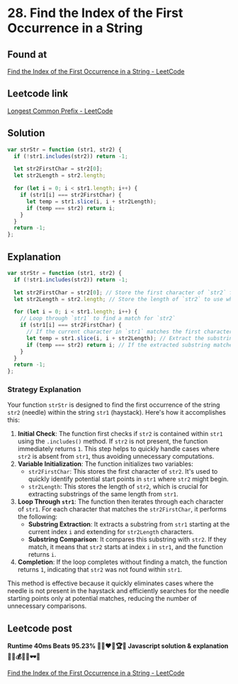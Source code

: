 # 28. Find the Index of the First Occurrence in a String

## Found at

[Find the Index of the First Occurrence in a String - LeetCode](https://leetcode.com/problems/find-the-index-of-the-first-occurrence-in-a-string/)

## Leetcode link

[Longest Common Prefix - LeetCode](https://leetcode.com/problems/longest-common-prefix/description/)

## Solution

```jsx
var strStr = function (str1, str2) {
  if (!str1.includes(str2)) return -1;

  let str2FirstChar = str2[0];
  let str2Length = str2.length;

  for (let i = 0; i < str1.length; i++) {
    if (str1[i] === str2FirstChar) {
      let temp = str1.slice(i, i + str2Length);
      if (temp === str2) return i;
    }
  }
  return -1;
};
```

## Explanation

```jsx
var strStr = function (str1, str2) {
  if (!str1.includes(str2)) return -1;

  let str2FirstChar = str2[0]; // Store the first character of `str2` for comparison
  let str2Length = str2.length; // Store the length of `str2` to use when extracting substrings from `str1`

  for (let i = 0; i < str1.length; i++) {
    // Loop through `str1` to find a match for `str2`
    if (str1[i] === str2FirstChar) {
      // If the current character in `str1` matches the first character of `str2`...
      let temp = str1.slice(i, i + str2Length); // Extract the substring of length `str2Length` starting at index `i`
      if (temp === str2) return i; // If the extracted substring matches `str2`, return the current index `i`. Otherwise, keep searching.
    }
  }
  return -1;
};
```

### Strategy Explanation

Your function `strStr` is designed to find the first occurrence of the string `str2` (needle) within the string `str1` (haystack). Here's how it accomplishes this:

1. **Initial Check**: The function first checks if `str2` is contained within `str1` using the `.includes()` method. If `str2` is not present, the function immediately returns `1`. This step helps to quickly handle cases where `str2` is absent from `str1`, thus avoiding unnecessary computations.
2. **Variable Initialization**: The function initializes two variables:
   - `str2FirstChar`: This stores the first character of `str2`. It's used to quickly identify potential start points in `str1` where `str2` might begin.
   - `str2Length`: This stores the length of `str2`, which is crucial for extracting substrings of the same length from `str1`.
3. **Loop Through `str1`**: The function then iterates through each character of `str1`. For each character that matches the `str2FirstChar`, it performs the following:
   - **Substring Extraction**: It extracts a substring from `str1` starting at the current index `i` and extending for `str2Length` characters.
   - **Substring Comparison**: It compares this substring with `str2`. If they match, it means that `str2` starts at index `i` in `str1`, and the function returns `i`.
4. **Completion**: If the loop completes without finding a match, the function returns `1`, indicating that `str2` was not found within `str1`.

This method is effective because it quickly eliminates cases where the needle is not present in the haystack and efficiently searches for the needle starting points only at potential matches, reducing the number of unnecessary comparisons.

## Leetcode post

**Runtime 40ms Beats 95.23% 🎯💯❤️‍🔥🏆🥇 Javascript solution & explanation 💸🤑💰💲🍾🕶🤏**

[Find the Index of the First Occurrence in a String - LeetCode](https://leetcode.com/problems/find-the-index-of-the-first-occurrence-in-a-string/solutions/5676930/runtime-40-ms-beats-95-23-javascript-solution-explanation/)
